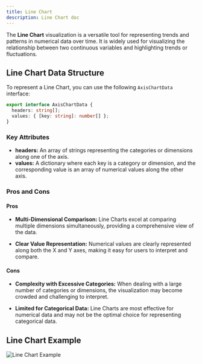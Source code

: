 ```yaml
---
title: Line Chart
description: Line Chart doc
---
```


The **Line Chart** visualization is a versatile tool for representing trends and patterns in numerical data over time. It is widely used for visualizing the relationship between two continuous variables and highlighting trends or fluctuations.

## Line Chart Data Structure

To represent a Line Chart, you can use the following `AxisChartData` interface:

```typescript
export interface AxisChartData {
  headers: string[];
  values: { [key: string]: number[] };
}
```
### Key Attributes

- **headers:** An array of strings representing the categories or dimensions along one of the axis.
- **values:** A dictionary where each key is a category or dimension, and the corresponding value is an array of numerical values along the other axis. 


### Pros and Cons

#### Pros
- **Multi-Dimensional Comparison:** Line Charts excel at comparing multiple dimensions simultaneously, providing a comprehensive view of the data.

- **Clear Value Representation:** Numerical values are clearly represented along both the X and Y axes, making it easy for users to interpret and compare.

#### Cons
- **Complexity with Excessive Categories:** When dealing with a large number of categories or dimensions, the visualization may become crowded and challenging to interpret.

- **Limited for Categorical Data:** Line Charts are most effective for numerical data and may not be the optimal choice for representing categorical data.

## Line Chart Example

![Line Chart Example](/IllustryDocs/line-chart.gif)
